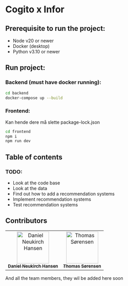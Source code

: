 # Cogito x Infor

## Prerequisite to run the project:

- Node v20 or newer
- Docker (desktop)
- Python v3.10 or newer

## Run project:

### Backend (must have docker running):

```bash
cd backend
docker-compose up --build
```

### Frontend:

Kan hende dere må slette package-lock.json

```bash
cd frontend
npm i
npm run dev
```

## Table of contents

### TODO:

- Look at the code base
- Look at the data
- Find out how to add a recommendation systems
- Implement recommendation systems
- Test recommendation systems

## Contributors

<table align="center">
  <tr>
    <td align="center">
        <a href="https://github.com/Spiderpig02">
            <img src="https://github.com/Spiderpig02.png?size=100" width="100px;" alt="Daniel Neukirch Hansen"/><br />
            <sub><b>Daniel Neukirch Hansen</b></sub>
        </a>
    </td>
    <td align="center">
        <a href="https://github.com/Spiderpig02">
            <img src="https://github.com/thomsoren.png?size=100" width="100px;" alt="Thomas Sørensen"/><br />
            <sub><b>Thomas Sørensen</b></sub>
        </a>
    </td>
    
  </tr>
</table>
And all the team members, they wil be added here soon
